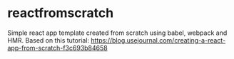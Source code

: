 # reactfromscratch
Simple react app template created from scratch using babel, webpack and HMR.
Based on this tutorial:
https://blog.usejournal.com/creating-a-react-app-from-scratch-f3c693b84658
